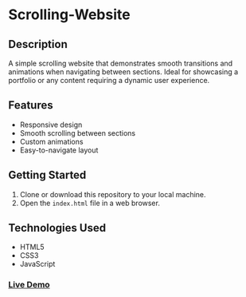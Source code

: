 # Scrolling-Website
## Description
A simple scrolling website that demonstrates smooth transitions and animations when navigating between sections. Ideal for showcasing a portfolio or any content requiring a dynamic user experience.

## Features
- Responsive design
- Smooth scrolling between sections
- Custom animations
- Easy-to-navigate layout

## Getting Started
1. Clone or download this repository to your local machine.
2. Open the `index.html` file in a web browser.

## Technologies Used
- HTML5
- CSS3
- JavaScript

### [Live Demo](https://basmasalim.github.io/Scrolling-Website/)

